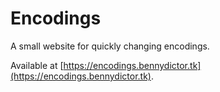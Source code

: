 # Encodings

A small website for quickly changing encodings.

Available at [https://encodings.bennydictor.tk](https://encodings.bennydictor.tk).
